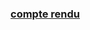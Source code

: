 ### [compte rendu](https://github.com/mohamed-ait/student-management-spring-mvc/blob/main/Student_management.pdf)

